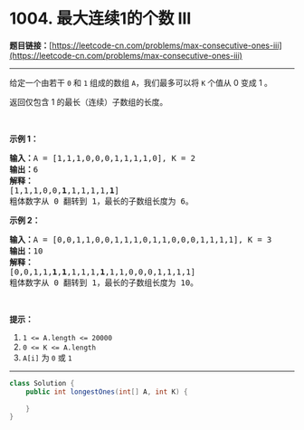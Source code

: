 # 1004. 最大连续1的个数 III

**题目链接：**[https://leetcode-cn.com/problems/max-consecutive-ones-iii](https://leetcode-cn.com/problems/max-consecutive-ones-iii)

---

<div class="content__1Y2H">
 <div class="notranslate">
  <p>给定一个由若干 <code>0</code> 和 <code>1</code> 组成的数组&nbsp;<code>A</code>，我们最多可以将&nbsp;<code>K</code>&nbsp;个值从 0 变成 1 。</p> 
  <p>返回仅包含 1 的最长（连续）子数组的长度。</p> 
  <p>&nbsp;</p> 
  <p><strong>示例 1：</strong></p> 
  <pre class="language-text"><strong>输入：</strong>A = [1,1,1,0,0,0,1,1,1,1,0], K = 2
<strong>输出：</strong>6
<strong>解释： </strong>
[1,1,1,0,0,<strong>1</strong>,1,1,1,1,<strong>1</strong>]
粗体数字从 0 翻转到 1，最长的子数组长度为 6。</pre> 
  <p><strong>示例 2：</strong></p> 
  <pre class="language-text"><strong>输入：</strong>A = [0,0,1,1,0,0,1,1,1,0,1,1,0,0,0,1,1,1,1], K = 3
<strong>输出：</strong>10
<strong>解释：</strong>
[0,0,1,1,<strong>1</strong>,<strong>1</strong>,1,1,1,<strong>1</strong>,1,1,0,0,0,1,1,1,1]
粗体数字从 0 翻转到 1，最长的子数组长度为 10。</pre> 
  <p>&nbsp;</p> 
  <p><strong>提示：</strong></p> 
  <ol> 
   <li><code>1 &lt;= A.length &lt;= 20000</code></li> 
   <li><code>0 &lt;= K &lt;= A.length</code></li> 
   <li><code>A[i]</code> 为&nbsp;<code>0</code>&nbsp;或&nbsp;<code>1</code>&nbsp;</li> 
  </ol> 
 </div>
</div>

---

```java
class Solution {
    public int longestOnes(int[] A, int K) {
        
    }
}
```